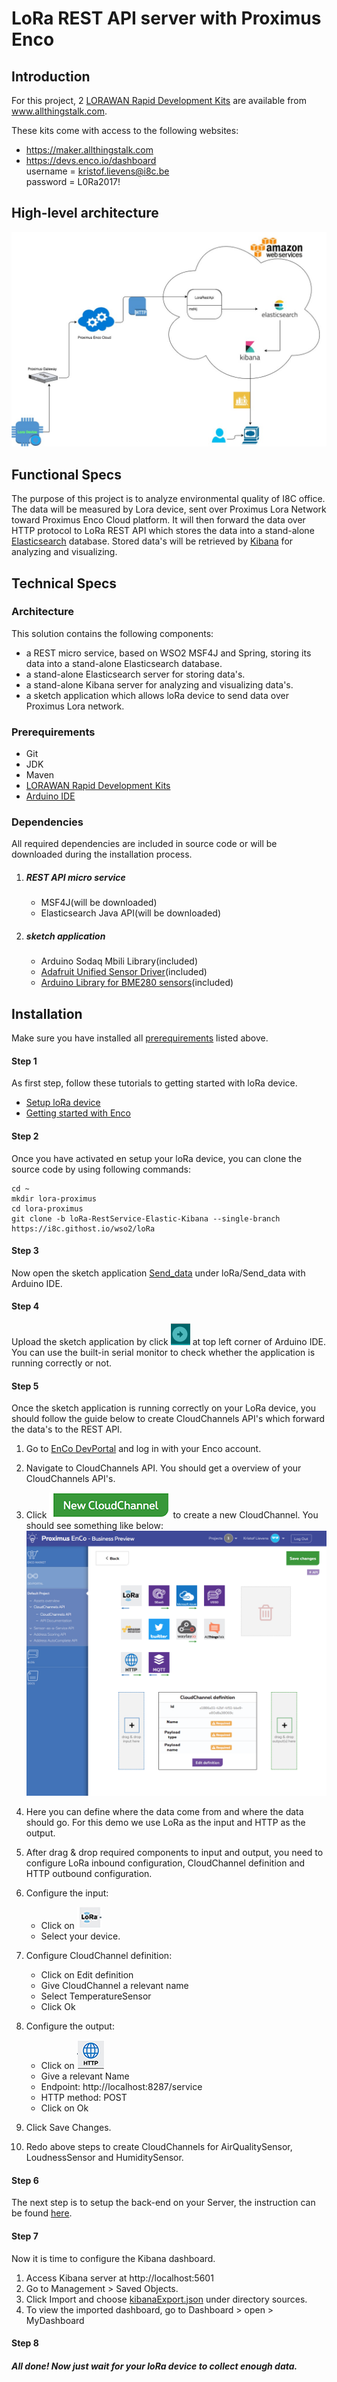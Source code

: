 # LoRa REST API server with Proximus Enco

## Introduction

For this project, 2 [LORAWAN Rapid Development Kits](http://www.allthingstalk.com/lorawan-rapid-development-kit) are available from www.allthingstalk.com.  

These kits come with access to the following websites:

* https://maker.allthingstalk.com  
* https://devs.enco.io/dashboard  
username = kristof.lievens@i8c.be  
password = L0Ra2017!   


## High-level architecture
![architect](sources/img/LoraProximusEnco.jpg)
## Functional Specs

The purpose of this project is to analyze environmental quality of I8C office. The data will be measured by Lora device, sent over Proximus Lora Network toward Proximus Enco Cloud platform. It will then forward the data over HTTP protocol to LoRa REST API which stores the data into a stand-alone [Elasticsearch](https://www.elastic.co) database. Stored data's will be retrieved by [Kibana](https://www.elastic.co/products/kibana) for analyzing and visualizing.

## Technical Specs
### Architecture
This solution contains the following components:  

* a REST micro service, based on WSO2 MSF4J and Spring, storing its data into a stand-alone Elasticsearch database.
* a stand-alone Elasticsearch server for storing data's.
* a stand-alone Kibana server for analyzing and visualizing data's.
* a sketch application which allows loRa device to send data over Proximus Lora network.

### <a name="prerequirements"></a> Prerequirements
* Git
* JDK
* Maven
* [LORAWAN Rapid Development Kits](http://www.allthingstalk.com/lorawan-rapid-development-kit)
* [Arduino IDE](https://www.arduino.cc/en/main/software)

### Dependencies
All required dependencies are included in source code or will be downloaded during the installation process.

1. ##### REST API micro service
	* MSF4J(will be downloaded)
	* Elasticsearch Java API(will be downloaded)

2. ##### sketch application
	* Arduino Sodaq Mbili Library(included)
	* [Adafruit Unified Sensor Driver](https://github.com/adafruit/Adafruit_Sensor)(included)
	* [Arduino Library for BME280 sensors](https://github.com/adafruit/Adafruit_BME280_Library)(included)
	
## Installation

Make sure you have installed all [prerequirements](#prerequirements) listed above.

#### Step 1

As first step, follow these tutorials to getting started with loRa device.

* [Setup loRa device](http://support.sodaq.com/mbili/)
* [Getting started with Enco](http://docs.enco.io/docs/getting-started-with-enco)

#### <a name="step2"></a> Step 2

Once you have activated en setup your loRa device, you can clone the source code by using following commands:

```shell
cd ~
mkdir lora-proximus
cd lora-proximus
git clone -b loRa-RestService-Elastic-Kibana --single-branch https://i8c.githost.io/wso2/loRa
```

#### Step 3

Now open the sketch application [Send_data](loRa/Send_data/Send_data.ino) under loRa/Send_data with Arduino IDE.

#### Step 4

Upload the sketch application by click ![upload logo](sources/img/arduinoUpload.png) at top left corner of Arduino IDE. You can use the built-in serial monitor to check whether the application is running correctly or not.

#### Step 5

Once the sketch application is running correctly on your LoRa device, you should follow the guide below to create CloudChannels API's which forward the data's to the REST API.

1. Go to [EnCo DevPortal](http://devs.enco.io/dashboard/) and log in with your Enco account.
2. Navigate to CloudChannels API. You should get a overview of your CloudChannels API's.
3. Click ![New CloudChannel](sources/img/NewCloudChannel.png) to create a new CloudChannel. You should see something like below:
	![Create CloudChannel](sources/img/CreateCloudChannel.png)

4. Here you can define where the data come from and where the data should go. For this demo we use LoRa as the input and HTTP as the output.
5. After drag & drop required components to input and output, you need to configure LoRa inbound configuration, CloudChannel definition and HTTP outbound configuration.
6. Configure the input: 
	* Click on ![LoRa](sources/img/loRaInbound.png)
	* Select your device.
7. Configure CloudChannel definition: 
	* Click on Edit definition
	* Give CloudChannel a relevant name
	* Select TemperatureSensor
	* Click Ok
8. Configure the output:
	* Click on ![http](sources/img/http.png)
	* Give a relevant Name
	* Endpoint: http://localhost:8287/service
	* HTTP method: POST
	* Click on Ok
9. Click Save Changes.
10. Redo above steps to create CloudChannels for AirQualitySensor, LoudnessSensor and HumiditySensor.

#### Step 6

The next step is to setup the back-end on your Server, the instruction can be found [here](services/msf4j/README.md).

#### Step 7

Now it is time to configure the Kibana dashboard.

1. Access Kibana server at http://localhost:5601
2. Go to Management > Saved Objects.
3. Click Import and choose [kibanaExport.json](sources/kibanaExport.json) under directory sources.
4. To view the imported dashboard, go to Dashboard > open > MyDashboard

#### Step 8

##### All done! Now just wait for your loRa device to collect enough data.